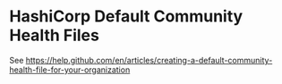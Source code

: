 # HashiCorp Default Community Health Files

See https://help.github.com/en/articles/creating-a-default-community-health-file-for-your-organization

